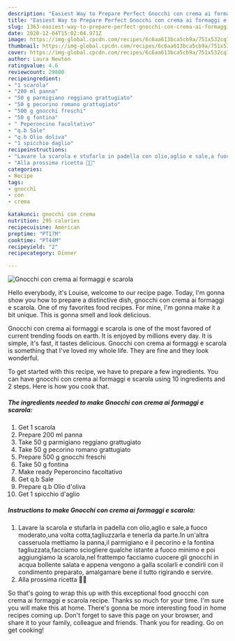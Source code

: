 ```yaml
---
description: "Easiest Way to Prepare Perfect Gnocchi con crema ai formaggi e scarola"
title: "Easiest Way to Prepare Perfect Gnocchi con crema ai formaggi e scarola"
slug: 1363-easiest-way-to-prepare-perfect-gnocchi-con-crema-ai-formaggi-e-scarola
date: 2020-12-04T15:02:04.971Z
image: https://img-global.cpcdn.com/recipes/6c6aa613bca5cb9a/751x532cq70/gnocchi-con-crema-ai-formaggi-e-scarola-recipe-main-photo.jpg
thumbnail: https://img-global.cpcdn.com/recipes/6c6aa613bca5cb9a/751x532cq70/gnocchi-con-crema-ai-formaggi-e-scarola-recipe-main-photo.jpg
cover: https://img-global.cpcdn.com/recipes/6c6aa613bca5cb9a/751x532cq70/gnocchi-con-crema-ai-formaggi-e-scarola-recipe-main-photo.jpg
author: Laura Newton
ratingvalue: 4.6
reviewcount: 29800
recipeingredient:
- "1 scarola"
- "200 ml panna"
- "50 g parmigiano reggiano grattugiato"
- "50 g pecorino romano grattugiato"
- "500 g gnocchi freschi"
- "50 g fontina"
- " Peperoncino facoltativo"
- "q.b Sale"
- "q.b Olio doliva"
- "1 spicchio daglio"
recipeinstructions:
- "Lavare la scarola e stufarla in padella con olio,aglio e sale,a fuoco moderato,una volta cotta,tagliuzzarla e tenerla da parte.In un&#39;altra casseruola mettiamo la panna,il parmigiano e il pecorino e la fontina tagliuzzata,facciamo sciogliere qualche istante a fuoco minimo e poi aggiungiamo la scarola,nel frattempo facciamo cuocere gli gnocchi in acqua bollente salata e appena vengono a galla scolarli e condirli con il condimento preparato, amalgamare bene il tutto rigirando e servire."
- "Alla prossima ricetta 👩‍🍳"
categories:
- Recipe
tags:
- gnocchi
- con
- crema

katakunci: gnocchi con crema 
nutrition: 295 calories
recipecuisine: American
preptime: "PT17M"
cooktime: "PT44M"
recipeyield: "2"
recipecategory: Dinner

---
```



![Gnocchi con crema ai formaggi e scarola](https://img-global.cpcdn.com/recipes/6c6aa613bca5cb9a/751x532cq70/gnocchi-con-crema-ai-formaggi-e-scarola-recipe-main-photo.jpg)

Hello everybody, it's Louise, welcome to our recipe page. Today, I'm gonna show you how to prepare a distinctive dish, gnocchi con crema ai formaggi e scarola. One of my favorites food recipes. For mine, I'm gonna make it a bit unique. This is gonna smell and look delicious.

Gnocchi con crema ai formaggi e scarola is one of the most favored of current trending foods on earth. It is enjoyed by millions every day. It is simple, it's fast, it tastes delicious. Gnocchi con crema ai formaggi e scarola is something that I've loved my whole life. They are fine and they look wonderful.




To get started with this recipe, we have to prepare a few ingredients. You can have gnocchi con crema ai formaggi e scarola using 10 ingredients and 2 steps. Here is how you cook that.

<!--inarticleads1-->

##### The ingredients needed to make Gnocchi con crema ai formaggi e scarola:

1. Get 1 scarola
1. Prepare 200 ml panna
1. Take 50 g parmigiano reggiano grattugiato
1. Take 50 g pecorino romano grattugiato
1. Prepare 500 g gnocchi freschi
1. Take 50 g fontina
1. Make ready  Peperoncino facoltativo
1. Get q.b Sale
1. Prepare q.b Olio d&#39;oliva
1. Get 1 spicchio d&#39;aglio




<!--inarticleads2-->

##### Instructions to make Gnocchi con crema ai formaggi e scarola:

1. Lavare la scarola e stufarla in padella con olio,aglio e sale,a fuoco moderato,una volta cotta,tagliuzzarla e tenerla da parte.In un&#39;altra casseruola mettiamo la panna,il parmigiano e il pecorino e la fontina tagliuzzata,facciamo sciogliere qualche istante a fuoco minimo e poi aggiungiamo la scarola,nel frattempo facciamo cuocere gli gnocchi in acqua bollente salata e appena vengono a galla scolarli e condirli con il condimento preparato, amalgamare bene il tutto rigirando e servire.
1. Alla prossima ricetta 👩‍🍳




So that's going to wrap this up with this exceptional food gnocchi con crema ai formaggi e scarola recipe. Thanks so much for your time. I'm sure you will make this at home. There's gonna be more interesting food in home recipes coming up. Don't forget to save this page on your browser, and share it to your family, colleague and friends. Thank you for reading. Go on get cooking!

